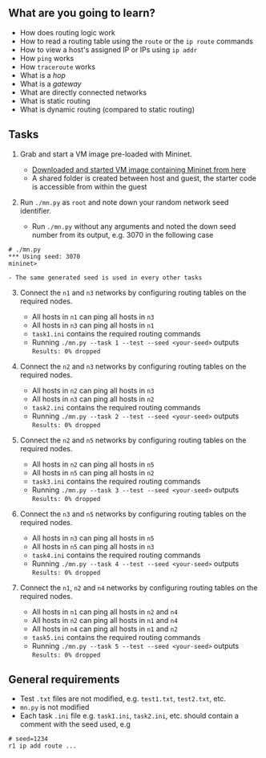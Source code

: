 
## What are you going to learn?

- How does routing logic work
- How to read a routing table using the `route` or the `ip route` commands
- How to view a host's assigned IP or IPs using `ip addr`
- How `ping` works
- How `traceroute` works
- What is a *hop*
- What is a *gateway*
- What are directly connected networks
- What is static routing
- What is dynamic routing (compared to static routing)

## Tasks

1. Grab and start a VM image pre-loaded with Mininet.
    - [Downloaded and started VM image containing Mininet from here](https://github.com/CodecoolBase/short-admin-vms/releases/latest/download/ubuntu-18.04-mininet.ova)
    - A shared folder is created between host and guest, the starter code is accessible from within the guest

2. Run `./mn.py` as `root` and note down your random network seed identifier.
    - Run `./mn.py` without any arguments and noted the down seed number from its output, e.g. 3070 in the following case

```
# ./mn.py
*** Using seed: 3070
mininet>
```
    - The same generated seed is used in every other tasks

3. Connect the `n1` and `n3` networks by configuring routing tables on the required nodes.
    - All hosts in `n1` can ping all hosts in `n3`
    - All hosts in `n3` can ping all hosts in `n1`
    - `task1.ini` contains the required routing commands
    - Running `./mn.py --task 1 --test --seed <your-seed>` outputs `Results: 0% dropped`

4. Connect the `n2` and `n3` networks by configuring routing tables on the required nodes.
    - All hosts in `n2` can ping all hosts in `n3`
    - All hosts in `n3` can ping all hosts in `n2`
    - `task2.ini` contains the required routing commands
    - Running `./mn.py --task 2 --test --seed <your-seed>` outputs `Results: 0% dropped`

5. Connect the `n2` and `n5` networks by configuring routing tables on the required nodes.
    - All hosts in `n2` can ping all hosts in `n5`
    - All hosts in `n5` can ping all hosts in `n2`
    - `task3.ini` contains the required routing commands
    - Running `./mn.py --task 3 --test --seed <your-seed>` outputs `Results: 0% dropped`

6. Connect the `n3` and `n5` networks by configuring routing tables on the required nodes.
    - All hosts in `n3` can ping all hosts in `n5`
    - All hosts in `n5` can ping all hosts in `n3`
    - `task4.ini` contains the required routing commands
    - Running `./mn.py --task 4 --test --seed <your-seed>` outputs `Results: 0% dropped`

7. Connect the `n1`, `n2` and `n4` networks by configuring routing tables on the required nodes.
    - All hosts in `n1` can ping all hosts in `n2` and `n4`
    - All hosts in `n2` can ping all hosts in `n1` and `n4`
    - All hosts in `n4` can ping all hosts in `n1` and `n2`
    - `task5.ini` contains the required routing commands
    - Running `./mn.py --task 5 --test --seed <your-seed>` outputs `Results: 0% dropped`

## General requirements

- Test `.txt` files are not modified, e.g. `test1.txt`, `test2.txt`, etc.
- `mn.py` is not modified
- Each task `.ini` file e.g. `task1.ini`, `task2.ini`, etc. should contain a comment with the seed used, e.g

```
# seed=1234
r1 ip add route ...
```